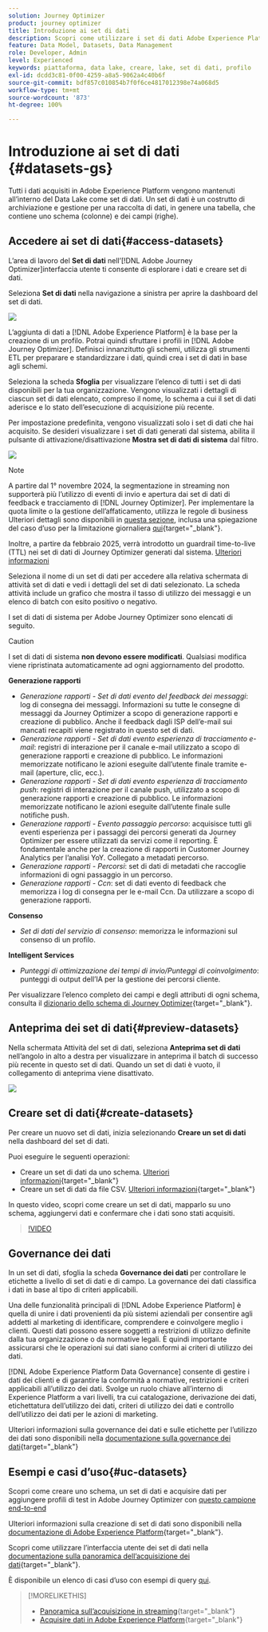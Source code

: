 ```yaml
---
solution: Journey Optimizer
product: journey optimizer
title: Introduzione ai set di dati
description: Scopri come utilizzare i set di dati Adobe Experience Platform in Adobe Journey Optimizer
feature: Data Model, Datasets, Data Management
role: Developer, Admin
level: Experienced
keywords: piattaforma, data lake, creare, lake, set di dati, profilo
exl-id: dcdd3c81-0f00-4259-a8a5-9062a4c40b6f
source-git-commit: bdf857c010854b7f0f6ce4817012398e74a068d5
workflow-type: tm+mt
source-wordcount: '873'
ht-degree: 100%

---
```


# Introduzione ai set di dati {#datasets-gs}

Tutti i dati acquisiti in Adobe Experience Platform vengono mantenuti all’interno del Data Lake come set di dati. Un set di dati è un costrutto di archiviazione e gestione per una raccolta di dati, in genere una tabella, che contiene uno schema (colonne) e dei campi (righe).

## Accedere ai set di dati{#access-datasets}

L’area di lavoro del **Set di dati** nell’[!DNL Adobe Journey Optimizer]interfaccia utente ti consente di esplorare i dati e creare set di dati.

Seleziona **Set di dati** nella navigazione a sinistra per aprire la dashboard del set di dati.

![](assets/datasets-home.png)

L’aggiunta di dati a [!DNL Adobe Experience Platform] è la base per la creazione di un profilo. Potrai quindi sfruttare i profili in [!DNL Adobe Journey Optimizer]. Definisci innanzitutto gli schemi, utilizza gli strumenti ETL per preparare e standardizzare i dati, quindi crea i set di dati in base agli schemi.

Seleziona la scheda **Sfoglia** per visualizzare l’elenco di tutti i set di dati disponibili per la tua organizzazione. Vengono visualizzati i dettagli di ciascun set di dati elencato, compreso il nome, lo schema a cui il set di dati aderisce e lo stato dell’esecuzione di acquisizione più recente.

Per impostazione predefinita, vengono visualizzati solo i set di dati che hai acquisito. Se desideri visualizzare i set di dati generati dal sistema, abilita il pulsante di attivazione/disattivazione **Mostra set di dati di sistema** dal filtro.

![](assets/ajo-system-datasets.png)

>[!NOTE]
>
>A partire dal 1° novembre 2024, la segmentazione in streaming non supporterà più l’utilizzo di eventi di invio e apertura dai set di dati di feedback e tracciamento di [!DNL Journey Optimizer]. Per implementare la quota limite o la gestione dell’affaticamento, utilizza le regole di business Ulteriori dettagli sono disponibili in [questa sezione](../conflict-prioritization/rule-sets.md), inclusa una spiegazione del caso d’uso per la limitazione giornaliera [qui](https://experienceleaguecommunities.adobe.com/t5/journey-optimizer-blogs/elevate-customer-experience-with-daily-frequency-capping-in-ajo/ba-p/761510){target="_blank"}.
>
>Inoltre, a partire da febbraio 2025, verrà introdotto un guardrail time-to-live (TTL) nei set di dati di Journey Optimizer generati dal sistema. [Ulteriori informazioni](datasets-ttl.md)

Seleziona il nome di un set di dati per accedere alla relativa schermata di attività set di dati e vedi i dettagli del set di dati selezionato. La scheda attività include un grafico che mostra il tasso di utilizzo dei messaggi e un elenco di batch con esito positivo o negativo.

I set di dati di sistema per Adobe Journey Optimizer sono elencati di seguito.

>[!CAUTION]
>
> I set di dati di sistema **non devono essere modificati**. Qualsiasi modifica viene ripristinata automaticamente ad ogni aggiornamento del prodotto.

**Generazione rapporti**

* _Generazione rapporti - Set di dati evento del feedback dei messaggi_: log di consegna dei messaggi. Informazioni su tutte le consegne di messaggi da Journey Optimizer a scopo di generazione rapporti e creazione di pubblico. Anche il feedback dagli ISP dell’e-mail sui mancati recapiti viene registrato in questo set di dati.
* _Generazione rapporti - Set di dati evento esperienza di tracciamento e-mail_: registri di interazione per il canale e-mail utilizzato a scopo di generazione rapporti e creazione di pubblico. Le informazioni memorizzate notificano le azioni eseguite dall’utente finale tramite e-mail (aperture, clic, ecc.).
* _Generazione rapporti - Set di dati evento esperienza di tracciamento push_: registri di interazione per il canale push, utilizzato a scopo di generazione rapporti e creazione di pubblico. Le informazioni memorizzate notificano le azioni eseguite dall’utente finale sulle notifiche push.
* _Generazione rapporti - Evento passaggio percorso_: acquisisce tutti gli eventi esperienza per i passaggi dei percorsi generati da Journey Optimizer per essere utilizzati da servizi come il reporting. È fondamentale anche per la creazione di rapporti in Customer Journey Analytics per l’analisi YoY. Collegato a metadati percorso.
* _Generazione rapporti - Percorsi_: set di dati di metadati che raccoglie informazioni di ogni passaggio in un percorso.
* _Generazione rapporti - Ccn_: set di dati evento di feedback che memorizza i log di consegna per le e-mail Ccn. Da utilizzare a scopo di generazione rapporti.

**Consenso**

* _Set di dati del servizio di consenso_: memorizza le informazioni sul consenso di un profilo.

**Intelligent Services**

* _Punteggi di ottimizzazione dei tempi di invio/Punteggi di coinvolgimento_: punteggi di output dell’IA per la gestione dei percorsi cliente.

Per visualizzare l’elenco completo dei campi e degli attributi di ogni schema, consulta il [dizionario dello schema di Journey Optimizer](https://experienceleague.adobe.com/tools/ajo-schemas/schema-dictionary.html?lang=it){target="_blank"}.

## Anteprima dei set di dati{#preview-datasets}

Nella schermata Attività del set di dati, seleziona **Anteprima set di dati** nell’angolo in alto a destra per visualizzare in anteprima il batch di successo più recente in questo set di dati. Quando un set di dati è vuoto, il collegamento di anteprima viene disattivato.

![](assets/dataset-preview.png)

## Creare set di dati{#create-datasets}

Per creare un nuovo set di dati, inizia selezionando **Creare un set di dati** nella dashboard del set di dati.

Puoi eseguire le seguenti operazioni:

* Creare un set di dati da uno schema. [Ulteriori informazioni](https://experienceleague.adobe.com/docs/experience-platform/catalog/datasets/user-guide.html?lang=it#schema){target="_blank"}
* Creare un set di dati da file CSV. [Ulteriori informazioni](https://experienceleague.adobe.com/docs/experience-platform/ingestion/tutorials/map-a-csv-file.html?lang=it){target="_blank"}

In questo video, scopri come creare un set di dati, mapparlo su uno schema, aggiungervi dati e confermare che i dati sono stati acquisiti.

>[!VIDEO](https://video.tv.adobe.com/v/3416650?captions=ita&quality=12)

## Governance dei dati

In un set di dati, sfoglia la scheda **Governance dei dati** per controllare le etichette a livello di set di dati e di campo. La governance dei dati classifica i dati in base al tipo di criteri applicabili.

Una delle funzionalità principali di [!DNL Adobe Experience Platform] è quella di unire i dati provenienti da più sistemi aziendali per consentire agli addetti al marketing di identificare, comprendere e coinvolgere meglio i clienti. Questi dati possono essere soggetti a restrizioni di utilizzo definite dalla tua organizzazione o da normative legali. È quindi importante assicurarsi che le operazioni sui dati siano conformi ai criteri di utilizzo dei dati.

[!DNL Adobe Experience Platform Data Governance] consente di gestire i dati dei clienti e di garantire la conformità a normative, restrizioni e criteri applicabili all’utilizzo dei dati. Svolge un ruolo chiave all’interno di Experience Platform a vari livelli, tra cui catalogazione, derivazione dei dati, etichettatura dell’utilizzo dei dati, criteri di utilizzo dei dati e controllo dell’utilizzo dei dati per le azioni di marketing.

Ulteriori informazioni sulla governance dei dati e sulle etichette per l’utilizzo dei dati sono disponibili nella [documentazione sulla governance dei dati](https://experienceleague.adobe.com/docs/experience-platform/data-governance/labels/user-guide.html?lang=it){target="_blank"}

## Esempi e casi d’uso{#uc-datasets}

Scopri come creare uno schema, un set di dati e acquisire dati per aggiungere profili di test in Adobe Journey Optimizer con [questo campione end-to-end](../audience/creating-test-profiles.md)

Ulteriori informazioni sulla creazione di set di dati sono disponibili nella [documentazione di Adobe Experience Platform](https://experienceleague.adobe.com/docs/experience-platform/catalog/datasets/overview.html?lang=it){target="_blank"}.

Scopri come utilizzare l’interfaccia utente dei set di dati nella [documentazione sulla panoramica dell’acquisizione dei dati](https://experienceleague.adobe.com/docs/experience-platform/ingestion/home.html?lang=it){target="_blank"}.

È disponibile un elenco di casi d’uso con esempi di query [qui](../data/datasets-query-examples.md).

>[!MORELIKETHIS]
>
>* [Panoramica sull’acquisizione in streaming](https://experienceleague.adobe.com/docs/experience-platform/ingestion/streaming/overview.html?lang=it){target="_blank"}
>* [Acquisire dati in Adobe Experience Platform](https://experienceleague.adobe.com/docs/experience-platform/ingestion/tutorials/ingest-batch-data.html?lang=it){target="_blank"}
